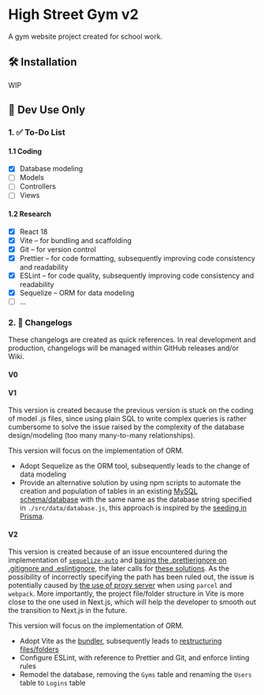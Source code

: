# High Street Gym v2

A gym website project created for school work.

## 🛠️ Installation

WIP

## 📖 Dev Use Only

### 1. ✅ To-Do List

#### 1.1 Coding

-   [x] Database modeling
-   [ ] Models
-   [ ] Controllers
-   [ ] Views

#### 1.2 Research

-   [x] React 18
-   [x] Vite – for bundling and scaffolding
-   [x] Git – for version control
-   [x] Prettier – for code formatting, subsequently improving code consistency and readability
-   [x] ESLint – for code quality, subsequently improving code consistency and readability
-   [x] Sequelize – ORM for data modeling
-   [ ] ...

### 2. 🔁 Changelogs

These changelogs are created as quick references. In real development and production, changelogs will be managed within GitHub releases and/or Wiki.

#### V0

#### V1

This version is created because the previous version is stuck on the coding of model .js files, since using plain SQL to write complex queries is rather cumbersome to solve the issue raised by the complexity of the database design/modeling (too many many-to-many relationships).

This version will focus on the implementation of ORM.

-   Adopt Sequelize as the ORM tool, subsequently leads to the change of data modeling
-   Provide an alternative solution by using npm scripts to automate the creation and population of tables in an existing [MySQL schema/database](https://stackoverflow.com/questions/11618277/difference-between-schema-database-in-mysql) with the same name as the database string specified in `./src/data/database.js`, this approach is inspired by the [seeding in Prisma](https://www.prisma.io/docs/guides/database/seed-database).

#### V2

This version is created because of an issue encountered during the implementation of [`sequelize-auto`](https://github.com/sequelize/sequelize-auto) and [basing the .prettierignore on .gitignore and .eslintignore](https://prettier.io/docs/en/install.html), the later calls for [these solutions](https://stackoverflow.com/questions/65635648/how-to-base-prettierignore-file-on-gitignore). As the possibility of incorrectly specifying the path has been ruled out, the issue is potentially caused by [the use of proxy server](https://techcommunity.microsoft.com/t5/windows-powershell/the-term-is-not-recognized-as-the-name-of-a-cmdlet/m-p/1414518) when using `parcel` and `webpack`. More importantly, the project file/folder structure in Vite is more close to the one used in Next.js, which will help the developer to smooth out the transition to Next.js in the future.

This version will focus on the implementation of ORM.

-   Adopt Vite as the [bundler](https://beta.reactjs.org/learn/start-a-new-react-project), subsequently leads to [restructuring files/folders](https://blog.webdevsimplified.com/2022-07/react-folder-structure/)
-   Configure ESLint, with reference to Prettier and Git, and enforce linting rules
-   Remodel the database, removing the `Gyms` table and renaming the `Users` table to `Logins` table
